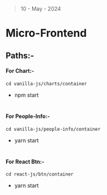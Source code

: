 > 10 - May - 2024

# Micro-Frontend

## Paths:-

#### For Chart:-
```
cd vanilla-js/charts/container
```
- npm start

#

#### For People-Info:-
```
cd vanilla-js/people-info/container
```
- yarn start

#

#### For React Btn:-
```
cd react-js/btn/container
```
- yarn start